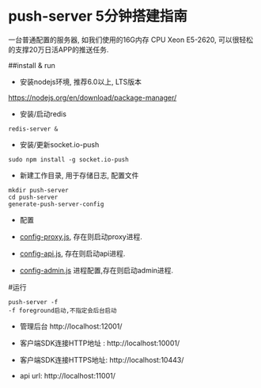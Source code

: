 push-server 5分钟搭建指南
=======================
一台普通配置的服务器, 如我们使用的16G内存 CPU Xeon E5-2620, 可以很轻松的支撑20万日活APP的推送任务.

##install & run

* 安装nodejs环境, 推荐6.0以上, LTS版本

https://nodejs.org/en/download/package-manager/

* 安装/启动redis
```
redis-server &
```

* 安装/更新socket.io-push
```
sudo npm install -g socket.io-push
```

* 新建工作目录, 用于存储日志, 配置文件
```
mkdir push-server    
cd push-server
generate-push-server-config
```

* 配置

* [config-proxy.js](config-proxy.js), 存在则启动proxy进程.

* [config-api.js](config-api.js), 存在则启动api进程.

* [config-admin.js](config-admin.js) 进程配置,存在则启动admin进程.


#运行
```
push-server -f
-f foreground启动,不指定会后台启动
```

* 管理后台 http://localhost:12001/

* 客户端SDK连接HTTP地址 : http://localhost:10001/ 

* 客户端SDK连接HTTPS地址: http://localhost:10443/ 

* api url: http://localhost:11001/
